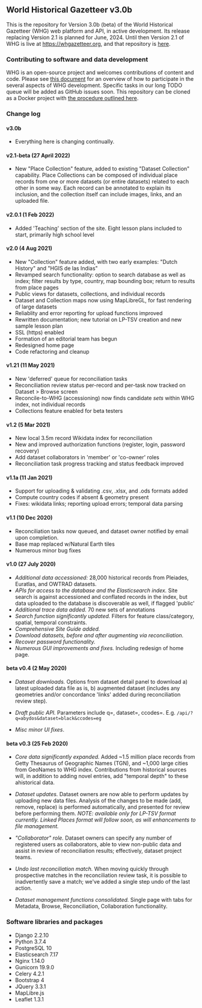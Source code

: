 ## World Historical Gazetteer v3.0b

This is the repository for Version 3.0b (beta) of the World Historical Gazetteer (WHG) web platform and API, in active development. Its release replacing Version 2.1 is planned for June, 2024. Until then Version 2.1 of WHG is live at https://whgazetteer.org, and that repository is [here](https://github.com/WorldHistoricalGazetteer/whgazetteer).

### Contributing to software and data development

WHG is an open-source project and welcomes contributions of content and code. Please see [this document](docs/contributing_dev.md) for an overview of how to participate in the several aspects of WHG development. Specific tasks in our long TODO queue will be added as GitHub issues soon. This repository can be cloned as a Docker project with [the procedure outlined here](Installation.md).

### Change log

#### v3.0b

- Everything here is changing continually.

#### v2.1-beta (27 April 2022)

- New "Place Collection" feature, added to existing "Dataset Collection" capability. Place Collections can be composed of individual place records from one or more datasets (or entire datasets) related to each other in some way. Each record can be annotated to explain its inclusion, and the collection itself can include images, links, and an uploaded file.

#### v2.0.1 (1 Feb 2022)

- Added 'Teaching' section of the site. Eight lesson plans included to start, primarily high school level
#### v2.0 (4 Aug 2021)

- New "Collection" feature added, with two early examples: "Dutch History" and "HGIS de las Indias"
- Revamped search functionality: option to search database as well as index; filter results by type, country, map bounding box; return to results from place pages
- Public views for datasets, collections, and individual records
- Dataset and Collection maps now using MapLibreGL, for fast rendering of large datasets
- Reliablity and error reporting for upload functions improved
- Rewritten documentation; new tutorial on LP-TSV creation and new sample lesson plan
- SSL (https) enabled
- Formation of an editorial team has begun
- Redesigned home page
- Code refactoring and cleanup

#### v1.21 (11 May 2021)

- New 'deferred' queue for reconciliation tasks
- Reconciliation review status per-record and per-task now tracked on Dataset > Browse screen
- Reconcile-to-WHG (accessioning) now finds candidate _sets_ within WHG index, not individual records
- Collections feature enabled for beta testers

#### v1.2 (5 Mar 2021)

- New local 3.5m record Wikidata index for reconciliation 
- New and improved authorization functions (register, login, password recovery)
- Add dataset collaborators in 'member' or 'co-owner' roles
- Reconciliation task progress tracking and status feedback improved

#### v1.1a (11 Jan 2021)

- Support for uploading & validating .csv, .xlsx, and .ods formats added
- Compute country codes if absent & geometry present
- Fixes: wikidata links; reporting upload errors; temporal data parsing 

#### v1.1 (10 Dec 2020)

- Reconciliation tasks now queued, and dataset owner notified by email upon completion.
- Base map replaced w/Natural Earth tiles
- Numerous minor bug fixes

#### v1.0 (27 July 2020)
- _Additional data accessioned:_ 28,000 historical records from Pleiades, Euratlas, and OWTRAD datasets.
- _APIs for access to the database and the Elasticsearch index._ Site search is against accessioned and conflated records in the index, but data uploaded to the database is discoverable as well, if flagged 'public'
- _Additional trace data added._ 70 new sets of annotations
- _Search function significantly updated._ Filters for feature class/category, spatial, temporal constraints.
- _Comprehensive Site Guide added._
- _Download datasets, before and after augmenting via reconciliation._
- _Recover password functionality._
- _Numerous GUI improvements and fixes._ Including redesign of home page.


#### beta v0.4 (2 May 2020)
- _Dataset downloads._ Options from dataset detail panel to download a) latest uploaded data file as is, b) augmented dataset (includes any geometries and/or concordance 'links' added during reconciliation review step).

- _Draft public API._ Parameters include q=, dataset=, ccodes=. E.g. `/api/?q=abydos&dataset=black&ccodes=eg`

- _Misc minor UI fixes_.

#### beta v0.3 (25 Feb 2020)
- _Core data significantly expanded._ Added ~1.5 million place records from Getty Thesaurus of Geographic Names (TGN), and ~1,000 large cities from GeoNames to WHG index. Contributions from historical sources will, in addition to adding novel entries, add "temporal depth" to these ahistorical data.

- _Dataset updates._ Dataset owners are now able to perform updates by uploading new data files. Analysis of the changes to be made (add, remove, replace) is performed automatically, and presented for review before performing them. _NOTE: available only for LP-TSV format currently. Linked Places format will follow soon, as will enhancements to file management._


- _"Collaborator" role._ Dataset owners can specify any number of registered users as collaborators, able to view non-public data and assist in review of reconciliation results; effectively, dataset project teams.

- _Undo last reconciliation match._ When moving quickly through prospective matches in the reconciliation review task, it is possible to inadvertently save a match; we've added a single step undo of the last action.

- _Dataset management functions consolidated._ Single page with tabs for Metadata, Browse, Reconciliation, Collaboration functionality.

### Software libraries and packages

- Django 2.2.10
- Python 3.7.4
- PostgreSQL 10
- Elasticsearch 7.17
- Nginx 1.14.0
- Gunicorn 19.9.0
- Celery 4.2.1
- Bootstrap 4
- JQuery 3.3.1
- MapLibre.js
- Leaflet 1.3.1

